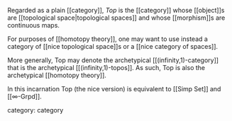 

Regarded as a plain [[category]], $Top$ is the [[category]] whose [[object]]s are [[topological space|topological spaces]] and whose [[morphism]]s are continuous maps.

For purposes of [[homotopy theory]], one may want to use instead a category of [[nice topological space]]s or a [[nice category of spaces]].

More generally, Top may denote the archetypical [[(infinity,1)-category]] that is the archetypical [[(infinity,1)-topos]].
As such, Top is also the archetypical [[homotopy theory]].

In this incarnation Top (the nice version) is equivalent to [[Simp Set]] and [[∞-Grpd]].


category: category
